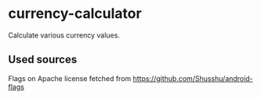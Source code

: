 # currency-calculator
Calculate various currency values.

## Used sources
Flags on Apache license fetched from https://github.com/Shusshu/android-flags 